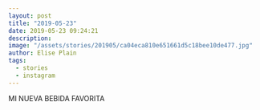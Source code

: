 ```yaml
---
layout: post
title: "2019-05-23"
date: 2019-05-23 09:24:21
description: 
image: "/assets/stories/201905/ca04eca810e651661d5c18bee10de477.jpg"
author: Elise Plain
tags: 
  - stories
  - instagram
---
```


MI NUEVA BEBIDA FAVORITA
<p></p>
